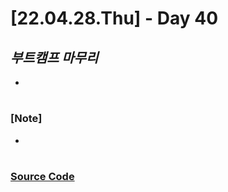 # [22.04.28.Thu] - Day 40

## _부트캠프 마무리_

-

#

### [Note]

-

#

### [Source Code](https://github.com/ding-co/developer-dignity/tree/main/boot-camp/practice/April/day40)
